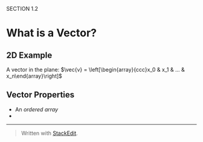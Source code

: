 SECTION 1.2
# What is a Vector?

## 2D Example

A vector in the plane:
$\vec{v} = \left[\begin{array}{ccc}x_0 & x_1 & ... & x_n\end{array}\right]$


## Vector Properties
* An *ordered array*
* 




---
> Written with [StackEdit](https://stackedit.io/).
<!--stackedit_data:
eyJoaXN0b3J5IjpbMTY4Mzc5NDM4NF19
-->